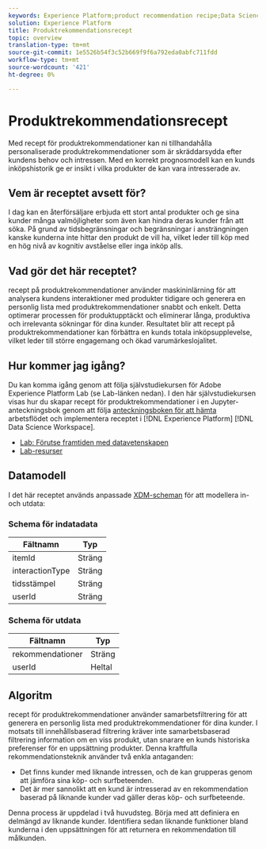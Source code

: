 ```yaml
---
keywords: Experience Platform;product recommendation recipe;Data Science Workspace;popular topics
solution: Experience Platform
title: Produktrekommendationsrecept
topic: overview
translation-type: tm+mt
source-git-commit: 1e5526b54f3c52b669f9f6a792eda0abfc711fdd
workflow-type: tm+mt
source-wordcount: '421'
ht-degree: 0%

---
```



# Produktrekommendationsrecept

Med recept för produktrekommendationer kan ni tillhandahålla personaliserade produktrekommendationer som är skräddarsydda efter kundens behov och intressen. Med en korrekt prognosmodell kan en kunds inköpshistorik ge er insikt i vilka produkter de kan vara intresserade av.

## Vem är receptet avsett för?

I dag kan en återförsäljare erbjuda ett stort antal produkter och ge sina kunder många valmöjligheter som även kan hindra deras kunder från att söka. På grund av tidsbegränsningar och begränsningar i ansträngningen kanske kunderna inte hittar den produkt de vill ha, vilket leder till köp med en hög nivå av kognitiv avståelse eller inga inköp alls.

## Vad gör det här receptet?

recept på produktrekommendationer använder maskininlärning för att analysera kundens interaktioner med produkter tidigare och generera en personlig lista med produktrekommendationer snabbt och enkelt. Detta optimerar processen för produktupptäckt och eliminerar långa, produktiva och irrelevanta sökningar för dina kunder. Resultatet blir att recept på produktrekommendationer kan förbättra en kunds totala inköpsupplevelse, vilket leder till större engagemang och ökad varumärkeslojalitet.

## Hur kommer jag igång?

Du kan komma igång genom att följa självstudiekursen för Adobe Experience Platform Lab (se Lab-länken nedan). I den här självstudiekursen visas hur du skapar recept för produktrekommendationer i en Jupyter-anteckningsbok genom att följa [anteckningsboken för att hämta](../jupyterlab/create-a-recipe.md) arbetsflödet och implementera receptet i [!DNL Experience Platform] [!DNL Data Science Workspace].

* [Lab: Förutse framtiden med datavetenskapen](https://expleague.azureedge.net/labs/L777/index.html)
* [Lab-resurser](https://github.com/adobe/experience-platform-dsw-reference/tree/master/Summit/2019/resources)

## Datamodell

I det här receptet används anpassade [XDM-scheman](../../xdm/schema/field-dictionary.md) för att modellera in- och utdata:

### Schema för indatadata

| Fältnamn | Typ |
--- | ---
| itemId | Sträng |
| interactionType | Sträng |
| tidsstämpel | Sträng |
| userId | Sträng |

### Schema för utdata

| Fältnamn | Typ |
--- | ---
| rekommendationer | Sträng |
| userId | Heltal |

## Algoritm

recept för produktrekommendationer använder samarbetsfiltrering för att generera en personlig lista med produktrekommendationer för dina kunder. I motsats till innehållsbaserad filtrering kräver inte samarbetsbaserad filtrering information om en viss produkt, utan snarare en kunds historiska preferenser för en uppsättning produkter. Denna kraftfulla rekommendationsteknik använder två enkla antaganden:
* Det finns kunder med liknande intressen, och de kan grupperas genom att jämföra sina köp- och surfbeteenden.
* Det är mer sannolikt att en kund är intresserad av en rekommendation baserad på liknande kunder vad gäller deras köp- och surfbeteende.

Denna process är uppdelad i två huvudsteg. Börja med att definiera en delmängd av liknande kunder. Identifiera sedan liknande funktioner bland kunderna i den uppsättningen för att returnera en rekommendation till målkunden.
